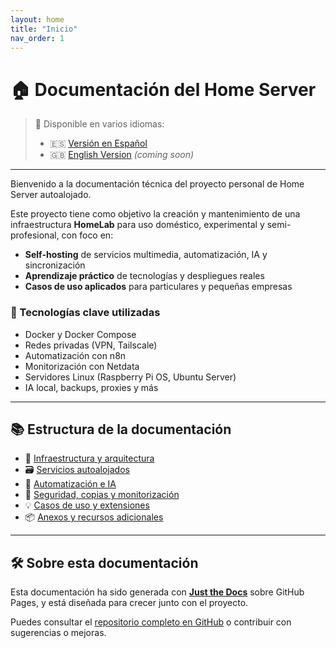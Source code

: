 ```yaml
---
layout: home
title: "Inicio"
nav_order: 1
---
```


# 🏠 Documentación del Home Server

> 📄 Disponible en varios idiomas:
>
> - 🇪🇸 [Versión en Español](./docs/es/index.md)
> - 🇬🇧 [English Version](./docs/en/index.md) _(coming soon)_

---

Bienvenido a la documentación técnica del proyecto personal de Home Server autoalojado.

Este proyecto tiene como objetivo la creación y mantenimiento de una infraestructura **HomeLab** para uso doméstico, experimental y semi-profesional, con foco en:

- **Self-hosting** de servicios multimedia, automatización, IA y sincronización
- **Aprendizaje práctico** de tecnologías y despliegues reales
- **Casos de uso aplicados** para particulares y pequeñas empresas

### 🧰 Tecnologías clave utilizadas

- Docker y Docker Compose
- Redes privadas (VPN, Tailscale)
- Automatización con n8n
- Monitorización con Netdata
- Servidores Linux (Raspberry Pi OS, Ubuntu Server)
- IA local, backups, proxies y más

---

## 📚 Estructura de la documentación

- 🧱 [Infraestructura y arquitectura](./docs/es/infraestructura/index.md)
- 🗃️ [Servicios autoalojados](./docs/es/servicios/index.md)
- 🤖 [Automatización e IA](./docs/es/automatizacion/index.md)
- 🔐 [Seguridad, copias y monitorización](./docs/es/seguridad/index.md)
- 💡 [Casos de uso y extensiones](./docs/es/casos/index.md)
- 📦 [Anexos y recursos adicionales](./docs/es/recursos/index.md)

---

## 🛠 Sobre esta documentación

Esta documentación ha sido generada con **[Just the Docs](https://just-the-docs.github.io/just-the-docs/)** sobre GitHub Pages, y está diseñada para crecer junto con el proyecto.

Puedes consultar el [repositorio completo en GitHub](https://github.com/angelmrdev/selfhosted-homeserver-documentation) o contribuir con sugerencias o mejoras.

